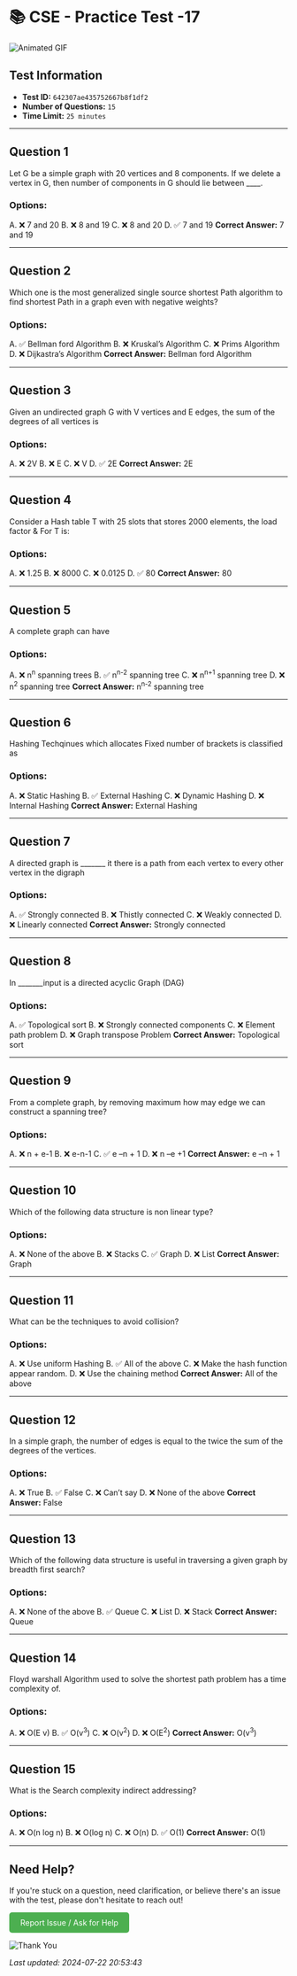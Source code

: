 # 📚 CSE - Practice Test -17

![Animated GIF](https://media.giphy.com/media/l0HlNaQ6gWfllcjDO/giphy.gif)

## Test Information

- **Test ID:** `642307ae435752667b8f1df2`
- **Number of Questions:** `15`
- **Time Limit:** `25 minutes`

---

## Question 1
Let G be a simple graph with 20 vertices and 8 components. If we delete a vertex in G, then number of components in G should lie between ____.

### Options:

A. ❌ 7 and 20
B. ❌ 8 and 19
C. ❌ 8 and 20
D. ✅ 7 and 19
**Correct Answer:** 7 and 19

---

## Question 2
Which one is the most generalized single source shortest Path algorithm to find shortest Path in a graph even with negative weights?

### Options:

A. ✅ Bellman ford Algorithm
B. ❌ Kruskal’s Algorithm
C. ❌ Prims Algorithm
D. ❌ Dijkastra’s Algorithm
**Correct Answer:** Bellman ford Algorithm

---

## Question 3
Given an undirected graph G with V vertices and E edges, the sum of the degrees of all vertices is

### Options:

A. ❌ 2V
B. ❌ E
C. ❌ V
D. ✅ 2E
**Correct Answer:** 2E

---

## Question 4
Consider a Hash table T with 25 slots that stores 2000 elements, the load factor &amp; For T is:

### Options:

A. ❌ 1.25
B. ❌ 8000
C. ❌ 0.0125
D. ✅ 80
**Correct Answer:** 80

---

## Question 5
A complete graph can have

### Options:

A. ❌ n<sup>n</sup> spanning trees
B. ✅ n<sup>n-2</sup> spanning tree
C. ❌ n<sup>n+1</sup> spanning tree
D. ❌ n<sup>2</sup> spanning tree
**Correct Answer:** n<sup>n-2</sup> spanning tree

---

## Question 6
Hashing Techqinues which allocates Fixed number of brackets is classified as

### Options:

A. ❌ Static Hashing
B. ✅ External Hashing
C. ❌ Dynamic Hashing
D. ❌ Internal Hashing
**Correct Answer:** External Hashing

---

## Question 7
A directed graph is _______ it there is a path from each vertex to every other vertex in the digraph

### Options:

A. ✅ Strongly connected
B. ❌ Thistly connected
C. ❌ Weakly connected
D. ❌ Linearly connected
**Correct Answer:** Strongly connected

---

## Question 8
In ­­­_______input is a directed acyclic Graph (DAG)

### Options:

A. ✅ Topological sort
B. ❌ Strongly connected components
C. ❌ Element path problem
D. ❌ Graph transpose Problem
**Correct Answer:** Topological sort

---

## Question 9
From a complete graph, by removing maximum how may edge we can construct a spanning tree?

### Options:

A. ❌ n + e-1
B. ❌ e-n-1
C. ✅ e –n + 1
D. ❌ n –e +1
**Correct Answer:** e –n + 1

---

## Question 10
Which of the following data structure is non linear type?

### Options:

A. ❌ None of the above
B. ❌ Stacks
C. ✅ Graph
D. ❌ List
**Correct Answer:** Graph

---

## Question 11
What can be the techniques to avoid collision?

### Options:

A. ❌ Use uniform Hashing
B. ✅ All of the above
C. ❌ Make the hash function appear random.
D. ❌ Use the chaining method
**Correct Answer:** All of the above

---

## Question 12
In a simple graph, the number of edges is equal to the twice the sum of the degrees of the vertices.

### Options:

A. ❌ True
B. ✅ False
C. ❌ Can’t say
D. ❌ None of the above
**Correct Answer:** False

---

## Question 13
Which of the following data structure is useful in traversing a given graph by breadth first search?

### Options:

A. ❌ None of the above
B. ✅ Queue
C. ❌ List
D. ❌ Stack
**Correct Answer:** Queue

---

## Question 14
Floyd warshall Algorithm used to solve the shortest path problem has a time complexity of.

### Options:

A. ❌ O(E v)
B. ✅ O(v<sup>3</sup>)
C. ❌ O(v<sup>2</sup>)
D. ❌ O(E<sup>2</sup>)
**Correct Answer:** O(v<sup>3</sup>)

---

## Question 15
What is the Search complexity indirect addressing?

### Options:

A. ❌ O(n log n)
B. ❌ O(log n)
C. ❌ O(n)
D. ✅ O(1)
**Correct Answer:** O(1)

---

## Need Help?

If you're stuck on a question, need clarification, or believe there's an issue with the test, please don't hesitate to reach out!

<a href='mailto:ujjwaljha744@gmail.com?subject=Help%20Needed%20-%20CSE - Practice Test -17&body=Test%20ID%3A%20642307ae435752667b8f1df2%0A%0AQuestion%20Number%3A%20%0A%0ADescription%20of%20Issue%3A%20' style='display: inline-block; padding: 10px 20px; background-color: #4CAF50; color: white; text-decoration: none; border-radius: 5px;'>Report Issue / Ask for Help</a>

![Thank You](https://media.giphy.com/media/M9NbzZjAcxq9jS9LZJ/giphy.gif)

*Last updated: 2024-07-22 20:53:43*
